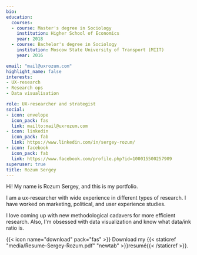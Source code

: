 ```yaml
---
bio: 
education:
  courses:
  - course: Master's degree in Sociology
    institution: Higher School of Economics
    year: 2018
  - course: Bachelor's degree in Sociology 
    institution: Moscow State University of Transport (MIIT)
    year: 2016

email: "mail@uxrozum.com"
highlight_name: false
interests:
- UX-research
- Research ops
- Data visualisation

role: UX-researcher and strategist
social:
- icon: envelope
  icon_pack: fas
  link: mailto:mail@uxrozum.com
- icon: linkedin
  icon_pack: fab
  link: https://www.linkedin.com/in/sergey-rozum/
- icon: facebook
  icon_pack: fab
  link: https://www.facebook.com/profile.php?id=100015500257909
superuser: true
title: Rozum Sergey
---
```

Hi! My name is Rozum Sergey, and this is my portfolio. 

I am a ux-researcher with wide experience in different types of research. I have worked on marketing, political, and user experience studies.

I love coming up with new methodological cadavers for more efficient research. Also, I'm obsessed with data visualization and know what data/ink ratio is.

{{< icon name="download" pack="fas" >}} Download my {{< staticref "media/Resume-Sergey-Rozum.pdf" "newtab" >}}resumé{{< /staticref >}}.
